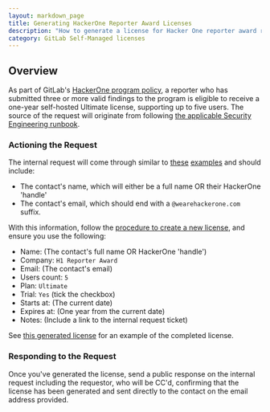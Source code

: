 ```yaml
---
layout: markdown_page
title: Generating HackerOne Reporter Award Licenses
description: "How to generate a license for Hacker One reporter award recipients"
category: GitLab Self-Managed licenses
---
```



## Overview

As part of GitLab's [HackerOne program policy](https://gitlab.com/gitlab-com/gl-security/hackerone/configuration/-/blob/master/program-policy.md#L31-33), a reporter who has submitted three or more valid findings to the program is eligible to receive a one-year self-hosted Ultimate license, supporting up to five users. The source of the request will originate from following [the applicable Security Engineering runbook](/handbook/security/security-engineering/application-security/runbooks/hackerone-process.html#awarding-ultimate-licenses).

### Actioning the Request

The internal request will come through similar to [these](https://gitlab.zendesk.com/agent/tickets/293134) [examples](https://gitlab.zendesk.com/agent/tickets/293092) and should include:

- The contact's name, which will either be a full name OR their HackerOne 'handle'
- The contact's email, which should end with a `@wearehackerone.com` suffix.

With this information, follow the [procedure to create a new license](/handbook/support/license-and-renewals/workflows/self-managed/creating_licenses.html#create-a-new-license), and ensure you use the following:

- Name: (The contact's full name OR HackerOne 'handle')
- Company: `H1 Reporter Award`
- Email: (The contact's email)
- Users count: `5`
- Plan: `Ultimate`
- Trial: `Yes` (tick the checkbox)
- Starts at: (The current date)
- Expires at: (One year from the current date)
- Notes: (Include a link to the internal request ticket)

See [this generated license](https://customers.gitlab.com/admin/license/1023421) for an example of the completed license.

### Responding to the Request

Once you've generated the license, send a public response on the internal request including the requestor, who will be CC'd, confirming that the license has been generated and sent directly to the contact on the email address provided.
